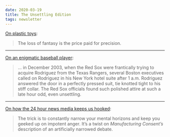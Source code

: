 ```yaml
---
date: 2020-03-19
title: The Unsettling Edition
tags: newsletter
---
```



[On plastic toys](https://harpers.org/archive/2007/01/moby-duck/):  

> The loss of fantasy is the price paid for precision.

---

[On an enigmatic baseball player](https://vault.si.com/vault/2006/09/25/arod-agonistes):  

> ... in December 2003, when the Red Sox were frantically trying to acquire Rodriguez from the Texas Rangers, several Boston executives called on Rodriguez in his New York hotel suite after 1 a.m. Rodriguez answered the door in a perfectly pressed suit, tie knotted tight to his stiff collar. The Red Sox officials found such polished attire at such a late hour odd, even unsettling.

---

[On how the 24 hour news media keeps us hooked](https://taibbi.substack.com/p/chapter-1-part-ii-the-ten-rules-of):  

> The trick is to constantly narrow your mental horizons and keep you geeked up on impotent anger. It’s a twist on *Manufacturing Consent’s* description of an artificially narrowed debate.